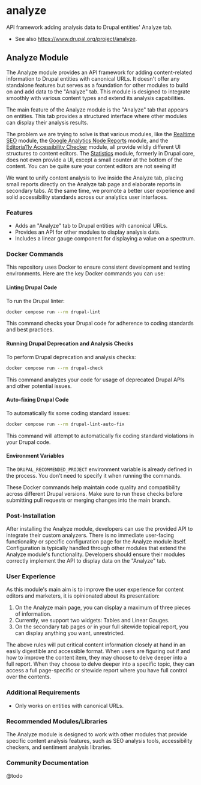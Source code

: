 # analyze

API framework adding analysis data to Drupal entities' Analyze tab.

- See also https://www.drupal.org/project/analyze.

## Analyze Module

The Analyze module provides an API framework for adding content-related 
information to Drupal entities with canonical URLs. It doesn't offer any 
standalone features but serves as a foundation for other modules to build 
on and add data to the "Analyze" tab. This module is designed to integrate 
smoothly with various content types and extend its analysis capabilities.

The main feature of the Analyze module is the "Analyze" tab that appears 
on entities. This tab provides a structured interface where other modules 
can display their analysis results.

The problem we are trying to solve is that various modules, like the 
[Realtime SEO](https://www.drupal.org/project/yoast_seo) module, the 
[Google Analytics Node Reports](https://www.drupal.org/project/ga_node_reports) 
module, and the [Editoria11y Accessibility Checker](https://www.drupal.org/project/editoria11y) 
module, all provide wildly different UI structures to content editors. The 
[Statistics](https://www.drupal.org/project/statistics) module, formerly in 
Drupal core, does not even provide a UI, except a small counter at the 
bottom of the content. You can be quite sure your content editors are not 
seeing it!

We want to unify content analysis to live inside the Analyze tab, placing 
small reports directly on the Analyze tab page and elaborate reports in 
secondary tabs. At the same time, we promote a better user experience and 
solid accessibility standards across our analytics user interfaces.

### Features
- Adds an "Analyze" tab to Drupal entities with canonical URLs.
- Provides an API for other modules to display analysis data.
- Includes a linear gauge component for displaying a value on a spectrum.

### Docker Commands

This repository uses Docker to ensure consistent development and testing environments. Here are the key Docker commands you can use:

#### Linting Drupal Code

To run the Drupal linter:

```bash
docker compose run --rm drupal-lint
```

This command checks your Drupal code for adherence to coding standards and best practices.

#### Running Drupal Deprecation and Analysis Checks

To perform Drupal deprecation and analysis checks:

```bash
docker compose run --rm drupal-check
```

This command analyzes your code for usage of deprecated Drupal APIs and other potential issues.

#### Auto-fixing Drupal Code

To automatically fix some coding standard issues:

```bash
docker compose run --rm drupal-lint-auto-fix
```

This command will attempt to automatically fix coding standard violations in your Drupal code.

#### Environment Variables

The `DRUPAL_RECOMMENDED_PROJECT` environment variable is already defined in the process. You don't need to specify it when running the commands.

These Docker commands help maintain code quality and compatibility across different Drupal versions. Make sure to run these checks before submitting pull requests or merging changes into the main branch.

### Post-Installation
After installing the Analyze module, developers can use the provided API 
to integrate their custom analyzers. There is no immediate user-facing 
functionality or specific configuration page for the Analyze module itself. 
Configuration is typically handled through other modules that extend the 
Analyze module's functionality. Developers should ensure their modules 
correctly implement the API to display data on the "Analyze" tab.

### User Experience
As this module's main aim is to improve the user experience for content 
editors and marketers, it is opinionated about its presentation:
1. On the Analyze main page, you can display a maximum of three pieces of 
   information.
2. Currently, we support two widgets: Tables and Linear Gauges.
3. On the secondary tab pages or in your full sitewide topical report, you 
   can display anything you want, unrestricted.

The above rules will put critical content information closely at hand in 
an easily digestible and accessible format. When users are figuring out 
if and how to improve the content item, they may choose to delve deeper 
into a full report. When they choose to delve deeper into a specific 
topic, they can access a full page-specific or sitewide report where you 
have full control over the contents.

### Additional Requirements
- Only works on entities with canonical URLs.

### Recommended Modules/Libraries
The Analyze module is designed to work with other modules that provide 
specific content analysis features, such as SEO analysis tools, 
accessibility checkers, and sentiment analysis libraries.

### Community Documentation
@todo
